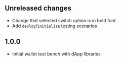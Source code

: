 ## Unreleased changes

- Change that selected switch option is in bold font 
- Add `deploy`/`initialize` testing scenarios

## 1.0.0

- Initial wallet test bench with dApp libraries
